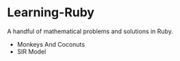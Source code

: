 # Learning-Ruby
A handful of mathematical problems and solutions in Ruby.

- Monkeys And Coconuts
- SIR Model
